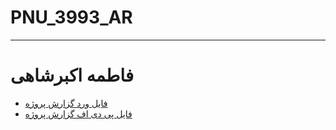 # PNU_3993_AR
---------
# فاطمه اکبرشاهی
- [فایل ورد گزارش پروژه](https://github.com/FatemehAkbarshahi/PNU_3993_AR/blob/main/%D9%BE%D8%B1%D9%88%DA%98%D9%87%20%D9%BE%D8%A7%DB%8C%D8%A7%D9%86%DB%8C/%D9%BE%D8%B1%D9%88%DA%98%D9%87%20%D9%BE%D8%A7%DB%8C%D8%A7%D9%86%DB%8C-%D8%A7%DA%A9%D8%A8%D8%B1%D8%B4%D8%A7%D9%87%DB%8C.docx)
- [فایل پی دی اف گزارش پروژه](https://github.com/FatemehAkbarshahi/PNU_3993_AR/blob/main/%D9%BE%D8%B1%D9%88%DA%98%D9%87%20%D9%BE%D8%A7%DB%8C%D8%A7%D9%86%DB%8C/%D9%BE%D8%B1%D9%88%DA%98%D9%87%20%D9%BE%D8%A7%DB%8C%D8%A7%D9%86%DB%8C-%D8%A7%DA%A9%D8%A8%D8%B1%D8%B4%D8%A7%D9%87%DB%8C.pdf)
